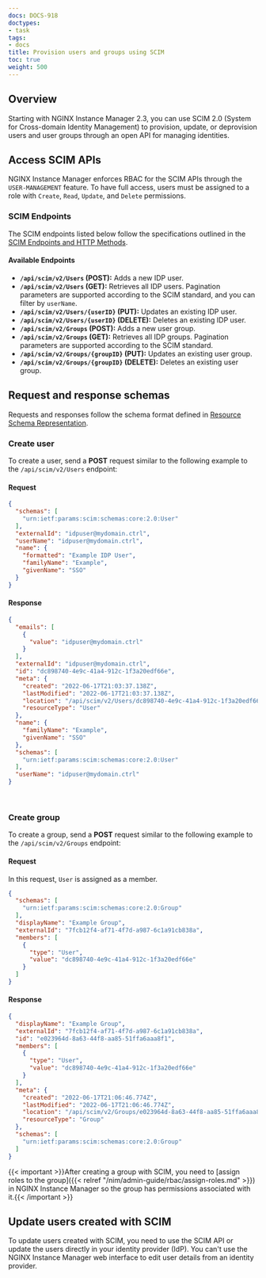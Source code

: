 ```yaml
---
docs: DOCS-918
doctypes:
- task
tags:
- docs
title: Provision users and groups using SCIM
toc: true
weight: 500
---
```


## Overview

Starting with NGINX Instance Manager 2.3, you can use SCIM 2.0 (System for Cross-domain Identity Management) to provision, update, or deprovision users and user groups through an open API for managing identities.

## Access SCIM APIs

NGINX Instance Manager enforces RBAC for the SCIM APIs through the `USER-MANAGEMENT` feature. To have full access, users must be assigned to a role with `Create`, `Read`, `Update`, and `Delete` permissions.

### SCIM Endpoints

The SCIM endpoints listed below follow the specifications outlined in the [SCIM Endpoints and HTTP Methods](https://datatracker.ietf.org/doc/html/rfc7644#section-3.2).

#### Available Endpoints

- **`/api/scim/v2/Users` (POST):** Adds a new IDP user.
- **`/api/scim/v2/Users` (GET):** Retrieves all IDP users. Pagination parameters are supported according to the SCIM standard, and you can filter by `userName`.
- **`/api/scim/v2/Users/{userID}` (PUT):** Updates an existing IDP user.
- **`/api/scim/v2/Users/{userID}` (DELETE):** Deletes an existing IDP user.
- **`/api/scim/v2/Groups` (POST):** Adds a new user group.
- **`/api/scim/v2/Groups` (GET):** Retrieves all IDP groups. Pagination parameters are supported according to the SCIM standard.
- **`/api/scim/v2/Groups/{groupID}` (PUT):** Updates an existing user group.
- **`/api/scim/v2/Groups/{groupID}` (DELETE):** Deletes an existing user group.

## Request and response schemas

Requests and responses follow the schema format defined in [Resource Schema Representation](https://datatracker.ietf.org/doc/html/rfc7643#section-8.7.1).

### Create user

To create a user, send a **POST** request similar to the following example to the `/api/scim/v2/Users` endpoint:

#### Request

```json
{
  "schemas": [
    "urn:ietf:params:scim:schemas:core:2.0:User"
  ],
  "externalId": "idpuser@mydomain.ctrl",
  "userName": "idpuser@mydomain.ctrl",
  "name": {
    "formatted": "Example IDP User",
    "familyName": "Example",
    "givenName": "SSO"
  }
}
```

#### Response

```json
{
  "emails": [
    {
      "value": "idpuser@mydomain.ctrl"
    }
  ],
  "externalId": "idpuser@mydomain.ctrl",
  "id": "dc898740-4e9c-41a4-912c-1f3a20edf66e",
  "meta": {
    "created": "2022-06-17T21:03:37.138Z",
    "lastModified": "2022-06-17T21:03:37.138Z",
    "location": "/api/scim/v2/Users/dc898740-4e9c-41a4-912c-1f3a20edf66e",
    "resourceType": "User"
  },
  "name": {
    "familyName": "Example",
    "givenName": "SSO"
  },
  "schemas": [
    "urn:ietf:params:scim:schemas:core:2.0:User"
  ],
  "userName": "idpuser@mydomain.ctrl"
}
```

<br>

### Create group

To create a group, send a **POST** request similar to the following example to the `/api/scim/v2/Groups` endpoint:

#### Request

In this request, `User` is assigned as a member.

```json
{
  "schemas": [
    "urn:ietf:params:scim:schemas:core:2.0:Group"
  ],
  "displayName": "Example Group",
  "externalId": "7fcb12f4-af71-4f7d-a987-6c1a91cb838a",
  "members": [
    {
      "type": "User",
      "value": "dc898740-4e9c-41a4-912c-1f3a20edf66e"
    }
  ]
}
```

#### Response

```json
{
  "displayName": "Example Group",
  "externalId": "7fcb12f4-af71-4f7d-a987-6c1a91cb838a",
  "id": "e023964d-8a63-44f8-aa85-51ffa6aaa8f1",
  "members": [
    {
      "type": "User",
      "value": "dc898740-4e9c-41a4-912c-1f3a20edf66e"
    }
  ],
  "meta": {
    "created": "2022-06-17T21:06:46.774Z",
    "lastModified": "2022-06-17T21:06:46.774Z",
    "location": "/api/scim/v2/Groups/e023964d-8a63-44f8-aa85-51ffa6aaa8f1",
    "resourceType": "Group"
  },
  "schemas": [
    "urn:ietf:params:scim:schemas:core:2.0:Group"
  ]
}
```

{{< important >}}After creating a group with SCIM, you need to [assign roles to the group]({{< relref "/nim/admin-guide/rbac/assign-roles.md" >}}) in NGINX Instance Manager so the group has permissions associated with it.{{< /important >}}

## Update users created with SCIM

To update users created with SCIM, you need to use the SCIM API or update the users directly in your identity provider (IdP). You can't use the NGINX Instance Manager web interface to edit user details from an identity provider.

